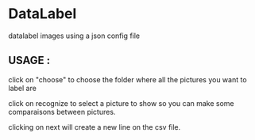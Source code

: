 # DataLabel
datalabel images using a json config file 

## USAGE : 
click on "choose" to choose the folder where all the pictures you want to label are

click on recognize to select a picture to show so you can make some comparaisons between pictures.

clicking on next will create a new line on the csv file. 
